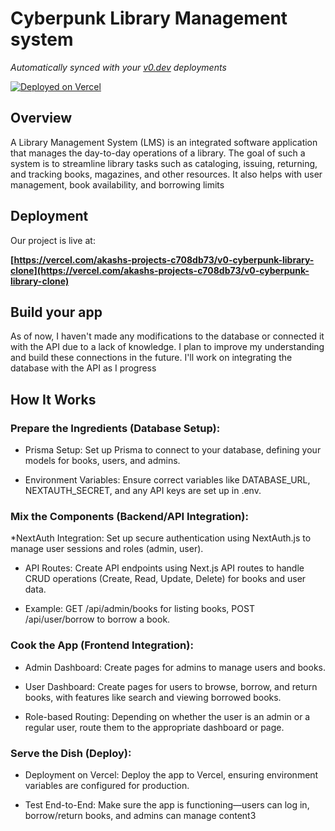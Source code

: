 # Cyberpunk Library Management system

*Automatically synced with your [v0.dev](https://v0.dev) deployments*

[![Deployed on Vercel](https://img.shields.io/badge/Deployed%20on-Vercel-black?style=for-the-badge&logo=vercel)](https://vercel.com/akashs-projects-c708db73/v0-cyberpunk-library-clone)

## Overview
A Library Management System (LMS) is an integrated software application that manages the day-to-day operations of a library. The goal of such a system is to streamline library tasks such as cataloging, issuing, returning, and tracking books, magazines, and other resources. It also helps with user management, book availability, and borrowing limits

## Deployment

Our project is live at:

**[https://vercel.com/akashs-projects-c708db73/v0-cyberpunk-library-clone](https://vercel.com/akashs-projects-c708db73/v0-cyberpunk-library-clone)**

## Build your app

As of now, I haven't made any modifications to the database or connected it with the API due to a lack of knowledge. I plan to improve my understanding and build these connections in the future. I'll work on integrating the database with the API as I progress

## How It Works

### Prepare the Ingredients (Database Setup):

* Prisma Setup: Set up Prisma to connect to your database, defining your models for books, users, and admins.

* Environment Variables: Ensure correct variables like DATABASE_URL, NEXTAUTH_SECRET, and any API keys are set up in .env.

### Mix the Components (Backend/API Integration):

*NextAuth Integration: Set up secure authentication using NextAuth.js to manage user sessions and roles (admin, user).

* API Routes: Create API endpoints using Next.js API routes to handle CRUD operations (Create, Read, Update, Delete) for books and user data.

* Example: GET /api/admin/books for listing books, POST /api/user/borrow to borrow a book.

### Cook the App (Frontend Integration):

* Admin Dashboard: Create pages for admins to manage users and books.

* User Dashboard: Create pages for users to browse, borrow, and return books, with features like search and viewing borrowed books.

* Role-based Routing: Depending on whether the user is an admin or a regular user, route them to the appropriate dashboard or page.

### Serve the Dish (Deploy):

* Deployment on Vercel: Deploy the app to Vercel, ensuring environment variables are configured for production.

* Test End-to-End: Make sure the app is functioning—users can log in, borrow/return books, and admins can manage content3
